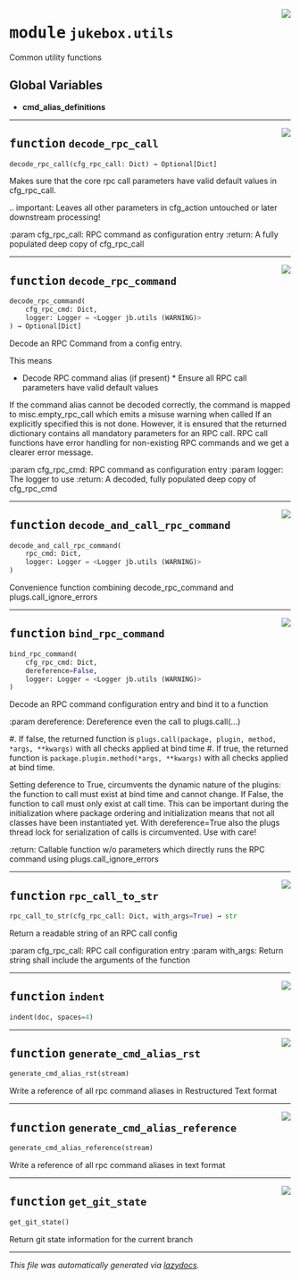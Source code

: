 <!-- markdownlint-disable -->

<a href="https://github.com/MiczFlor/RPi-Jukebox-RFID/tree/future3/develop/src/jukebox/jukebox/utils.py#L0"><img align="right" style="float:right;" src="https://img.shields.io/badge/-source-cccccc?style=flat-square"></a>

# <kbd>module</kbd> `jukebox.utils`
Common utility functions 

**Global Variables**
---------------
- **cmd_alias_definitions**

---

<a href="https://github.com/MiczFlor/RPi-Jukebox-RFID/tree/future3/develop/src/jukebox/jukebox/utils.py#L17"><img align="right" style="float:right;" src="https://img.shields.io/badge/-source-cccccc?style=flat-square"></a>

## <kbd>function</kbd> `decode_rpc_call`

```python
decode_rpc_call(cfg_rpc_call: Dict) → Optional[Dict]
```

Makes sure that the core rpc call parameters have valid default values in cfg_rpc_call. 

.. important: Leaves all other parameters in cfg_action untouched or later downstream processing! 

:param cfg_rpc_call: RPC command as configuration entry :return: A fully populated deep copy of cfg_rpc_call 


---

<a href="https://github.com/MiczFlor/RPi-Jukebox-RFID/tree/future3/develop/src/jukebox/jukebox/utils.py#L38"><img align="right" style="float:right;" src="https://img.shields.io/badge/-source-cccccc?style=flat-square"></a>

## <kbd>function</kbd> `decode_rpc_command`

```python
decode_rpc_command(
    cfg_rpc_cmd: Dict,
    logger: Logger = <Logger jb.utils (WARNING)>
) → Optional[Dict]
```

Decode an RPC Command from a config entry. 

This means 

 * Decode RPC command alias (if present)  * Ensure all RPC call parameters have valid default values 

If the command alias cannot be decoded correctly, the command is mapped to misc.empty_rpc_call which emits a misuse warning when called If an explicitly specified this is not done. However, it is ensured that the returned dictionary contains all mandatory parameters for an RPC call. RPC call functions have error handling for non-existing RPC commands and we get a clearer error message. 

:param cfg_rpc_cmd: RPC command as configuration entry :param logger: The logger to use :return: A decoded, fully populated deep copy of cfg_rpc_cmd 


---

<a href="https://github.com/MiczFlor/RPi-Jukebox-RFID/tree/future3/develop/src/jukebox/jukebox/utils.py#L94"><img align="right" style="float:right;" src="https://img.shields.io/badge/-source-cccccc?style=flat-square"></a>

## <kbd>function</kbd> `decode_and_call_rpc_command`

```python
decode_and_call_rpc_command(
    rpc_cmd: Dict,
    logger: Logger = <Logger jb.utils (WARNING)>
)
```

Convenience function combining decode_rpc_command and plugs.call_ignore_errors 


---

<a href="https://github.com/MiczFlor/RPi-Jukebox-RFID/tree/future3/develop/src/jukebox/jukebox/utils.py#L105"><img align="right" style="float:right;" src="https://img.shields.io/badge/-source-cccccc?style=flat-square"></a>

## <kbd>function</kbd> `bind_rpc_command`

```python
bind_rpc_command(
    cfg_rpc_cmd: Dict,
    dereference=False,
    logger: Logger = <Logger jb.utils (WARNING)>
)
```

Decode an RPC command configuration entry and bind it to a function 

:param dereference: Dereference even the call to plugs.call(...) 

 #. If false, the returned function is ``plugs.call(package, plugin, method, *args, **kwargs)`` with  all checks applied at bind time  #. If true, the returned function is ``package.plugin.method(*args, **kwargs)`` with  all checks applied at bind time. 

 Setting deference to True, circumvents the dynamic nature of the plugins: the function to call  must exist at bind time and cannot change. If False, the function to call must only exist at call time.  This can be important during the initialization where package ordering and initialization means that not all  classes have been instantiated yet. With dereference=True also the plugs thread lock for serialization of calls  is circumvented. Use with care! 

:return: Callable function w/o parameters which directly runs the RPC command  using plugs.call_ignore_errors 


---

<a href="https://github.com/MiczFlor/RPi-Jukebox-RFID/tree/future3/develop/src/jukebox/jukebox/utils.py#L144"><img align="right" style="float:right;" src="https://img.shields.io/badge/-source-cccccc?style=flat-square"></a>

## <kbd>function</kbd> `rpc_call_to_str`

```python
rpc_call_to_str(cfg_rpc_call: Dict, with_args=True) → str
```

Return a readable string of an RPC call config 

:param cfg_rpc_call: RPC call configuration entry :param with_args: Return string shall include the arguments of the function 


---

<a href="https://github.com/MiczFlor/RPi-Jukebox-RFID/tree/future3/develop/src/jukebox/jukebox/utils.py#L185"><img align="right" style="float:right;" src="https://img.shields.io/badge/-source-cccccc?style=flat-square"></a>

## <kbd>function</kbd> `indent`

```python
indent(doc, spaces=4)
```






---

<a href="https://github.com/MiczFlor/RPi-Jukebox-RFID/tree/future3/develop/src/jukebox/jukebox/utils.py#L192"><img align="right" style="float:right;" src="https://img.shields.io/badge/-source-cccccc?style=flat-square"></a>

## <kbd>function</kbd> `generate_cmd_alias_rst`

```python
generate_cmd_alias_rst(stream)
```

Write a reference of all rpc command aliases in Restructured Text format 


---

<a href="https://github.com/MiczFlor/RPi-Jukebox-RFID/tree/future3/develop/src/jukebox/jukebox/utils.py#L231"><img align="right" style="float:right;" src="https://img.shields.io/badge/-source-cccccc?style=flat-square"></a>

## <kbd>function</kbd> `generate_cmd_alias_reference`

```python
generate_cmd_alias_reference(stream)
```

Write a reference of all rpc command aliases in text format 


---

<a href="https://github.com/MiczFlor/RPi-Jukebox-RFID/tree/future3/develop/src/jukebox/jukebox/utils.py#L267"><img align="right" style="float:right;" src="https://img.shields.io/badge/-source-cccccc?style=flat-square"></a>

## <kbd>function</kbd> `get_git_state`

```python
get_git_state()
```

Return git state information for the current branch 




---

_This file was automatically generated via [lazydocs](https://github.com/ml-tooling/lazydocs)._
